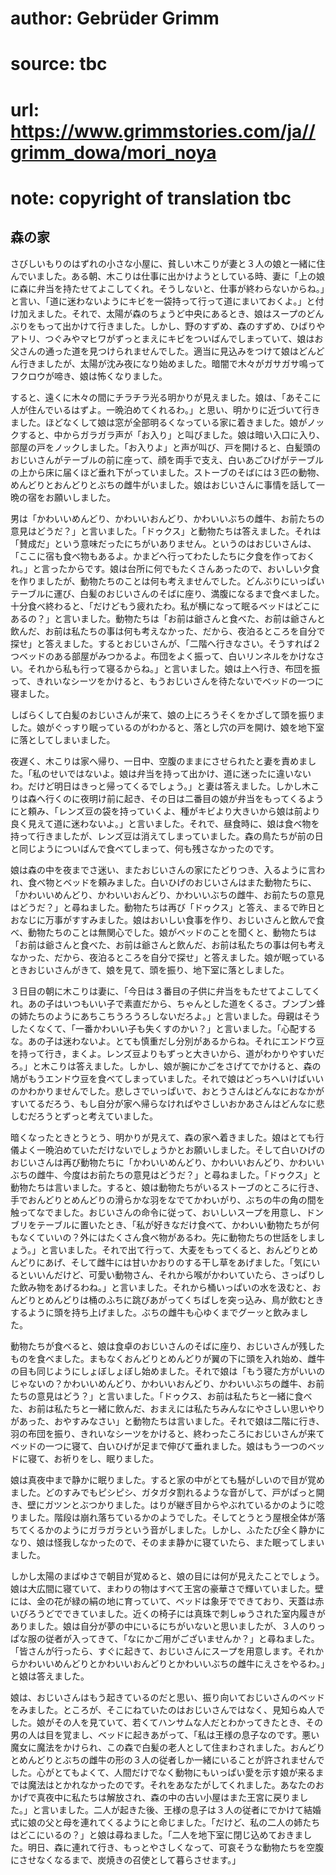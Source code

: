 # author: Gebrüder Grimm
# source: tbc
# url: https://www.grimmstories.com/ja//grimm_dowa/mori_noya
# note: copyright of translation tbc

## 森の家 

さびしいもりのはずれの小さな小屋に、貧しい木こりが妻と３人の娘と一緒に住んでいました。ある朝、木こりは仕事に出かけようとしている時、妻に「上の娘に森に弁当を持たせてよこしてくれ。そうしないと、仕事が終わらないからね。」と言い、「道に迷わないようにキビを一袋持って行って道にまいておくよ。」と付け加えました。それで、太陽が森のちょうど中央にあるとき、娘はスープのどんぶりをもって出かけて行きました。しかし、野のすずめ、森のすずめ、ひばりやアトリ、つぐみやマヒワがずっとまえにキビをついばんでしまっていて、娘はお父さんの通った道を見つけられませんでした。適当に見込みをつけて娘はどんどん行きましたが、太陽が沈み夜になり始めました。暗闇で木々がガサガサ鳴ってフクロウが啼き、娘は怖くなりました。

すると、遠くに木々の間にチラチラ光る明かりが見えました。娘は、「あそこに人が住んでいるはずよ。一晩泊めてくれるわ。」と思い、明かりに近づいて行きました。ほどなくして娘は窓が全部明るくなっている家に着きました。娘がノックすると、中からガラガラ声が「お入り」と叫びました。娘は暗い入口に入り、部屋の戸をノックしました。「お入りよ」と声が叫び、戸を開けると、白髪頭のおじいさんがテーブルの前に座って、顔を両手で支え、白いあごひげがテーブルの上から床に届くほど垂れ下がっていました。ストーブのそばには３匹の動物、めんどりとおんどりとぶちの雌牛がいました。娘はおじいさんに事情を話して一晩の宿をお願いしました。

男は「かわいいめんどり、かわいいおんどり、かわいいぶちの雌牛、お前たちの意見はどうだ？」と言いました。「ドゥクス」と動物たちは答えました。それは「賛成だ」という意味だったにちがいありません。というのはおじいさんは、「ここに宿も食べ物もあるよ。かまどへ行ってわたしたちに夕食を作っておくれ。」と言ったからです。娘は台所に何でもたくさんあったので、おいしい夕食を作りましたが、動物たちのことは何も考えませんでした。どんぶりにいっぱいテーブルに運び、白髪のおじいさんのそばに座り、満腹になるまで食べました。十分食べ終わると、「だけどもう疲れたわ。私が横になって眠るベッドはどこにあるの？」と言いました。動物たちは「お前は爺さんと食べた、お前は爺さんと飲んだ、お前は私たちの事は何も考えなかった、だから、夜泊るところを自分で探せ」と答えました。するとおじいさんが、「二階へ行きなさい。そうすれば２つベッドのある部屋がみつかるよ。布団をよく振って、白いリンネルをかけなさい。それから私も行って寝るからね。」と言いました。娘は上へ行き、布団を振って、きれいなシーツをかけると、もうおじいさんを待たないでベッドの一つに寝ました。

しばらくして白髪のおじいさんが来て、娘の上にろうそくをかざして頭を振りました。娘がぐっすり眠っているのがわかると、落とし穴の戸を開け、娘を地下室に落としてしまいました。

夜遅く、木こりは家へ帰り、一日中、空腹のままにさせられたと妻を責めました。「私のせいではないよ。娘は弁当を持って出かけ、道に迷ったに違いないわ。だけど明日はきっと帰ってくるでしょう。」と妻は答えました。しかし木こりは森へ行くのに夜明け前に起き、その日は二番目の娘が弁当をもってくるようにと頼み、「レンズ豆の袋を持っていくよ、種がキビより大きいから娘は前より良く見えて道に迷わないよ。」と言いました。それで、昼食時に、娘は食べ物を持って行きましたが、レンズ豆は消えてしまっていました。森の鳥たちが前の日と同じようについばんで食べてしまって、何も残さなかったのです。

娘は森の中を夜までさ迷い、またおじいさんの家にたどりつき、入るように言われ、食べ物とベッドを頼みました。白いひげのおじいさんはまた動物たちに、「かわいいめんどり、かわいいおんどり、かわいいぶちの雌牛、お前たちの意見はどうだ？」と尋ねました。動物たちは再び「ドゥクス」と答え、まるで昨日とおなじに万事がすすみました。娘はおいしい食事を作り、おじいさんと飲んで食べ、動物たちのことは無関心でした。娘がベッドのことを聞くと、動物たちは「お前は爺さんと食べた、お前は爺さんと飲んだ、お前は私たちの事は何も考えなかった、だから、夜泊るところを自分で探せ」と答えました。娘が眠っているときおじいさんがきて、娘を見て、頭を振り、地下室に落としました。

３日目の朝に木こりは妻に、「今日は３番目の子供に弁当をもたせてよこしてくれ。あの子はいつもいい子で素直だから、ちゃんとした道をくるさ。ブンブン蜂の姉たちのようにあちこちうろうろしないだろよ。」と言いました。母親はそうしたくなくて、「一番かわいい子も失くすのかい？」と言いました。「心配するな。あの子は迷わないよ。とても慎重だし分別があるからね。それにエンドウ豆を持って行き，まくよ。レンズ豆よりもずっと大きいから、道がわかりやすいだろ。」と木こりは答えました。しかし、娘が腕にかごをさげてでかけると、森の鳩がもうエンドウ豆を食べてしまっていました。それで娘はどっちへいけばいいのかわかりませんでした。悲しさでいっぱいで、おとうさんはどんなにおなかがすいてるだろう、もし自分が家へ帰らなければやさしいおかあさんはどんなに悲しむだろうとずっと考えていました。

暗くなったときとうとう、明かりが見えて、森の家へ着きました。娘はとても行儀よく一晩泊めていただけないでしょうかとお願いしました。そして白いひげのおじいさんは再び動物たちに「かわいいめんどり、かわいいおんどり、かわいいぶちの雌牛、今度はお前たちの意見はどうだ？」と尋ねました。「ドゥクス」と動物たちは言いました。すると、娘は動物たちがいるストーブのところに行き、手でおんどりとめんどりの滑らかな羽をなでてかわいがり、ぶちの牛の角の間を触ってなでました。おじいさんの命令に従って、おいしいスープを用意し、ドンブリをテーブルに置いたとき、「私が好きなだけ食べて、かわいい動物たちが何もなくていいの？外にはたくさん食べ物があるわ。先に動物たちの世話をしましょう。」と言いました。それで出て行って、大麦をもってくると、おんどりとめんどりにあげ、そして雌牛には甘いかおりのする干し草をあげました。「気にいるといいんだけど、可愛い動物さん、それから喉がかわいていたら、さっぱりした飲み物をあげるわね。」と言いました。それから桶いっぱいの水を汲むと、おんどりとめんどりは桶のふちに跳びあがってくちばしを突っ込み、鳥が飲むときするように頭を持ち上げました。ぶちの雌牛も心ゆくまでグーッと飲みました。

動物たちが食べると、娘は食卓のおじいさんのそばに座り、おじいさんが残したものを食べました。まもなくおんどりとめんどりが翼の下に頭を入れ始め、雌牛の目も同じようにしょぼしょぼし始めました。それで娘は「もう寝た方がいいのじゃないの？かわいいめんどり、かわいいおんどり、かわいいぶちの雌牛、お前たちの意見はどう？」と言いました。「ドゥクス、お前は私たちと一緒に食べた、お前は私たちと一緒に飲んだ、おまえには私たちみんなにやさしい思いやりがあった、おやすみなさい」と動物たちは言いました。それで娘は二階に行き、羽の布団を振り、きれいなシーツをかけると、終わったころにおじいさんが来てベッドの一つに寝て、白いひげが足まで伸びて垂れました。娘はもう一つのベッドに寝て、お祈りをし、眠りました。

娘は真夜中まで静かに眠りました。すると家の中がとても騒がしいので目が覚めました。どのすみでもピシピシ、ガタガタ割れるような音がして、戸がぱっと開き、壁にガツンとぶつかりました。はりが継ぎ目からやぶれているかのように唸りました。階段は崩れ落ちているかのようでした。そしてとうとう屋根全体が落ちてくるかのようにガラガラという音がしました。しかし、ふたたび全く静かになり、娘は怪我しなかったので、そのまま静かに寝ていたら、また眠ってしまいました。

しかし太陽のまばゆさで朝目が覚めると、娘の目には何が見えたことでしょう。娘は大広間に寝ていて、まわりの物はすべて王宮の豪華さで輝いていました。壁には、金の花が緑の絹の地に育っていて、ベッドは象牙でできており、天蓋は赤いびろうどでできていました。近くの椅子には真珠で刺しゅうされた室内履きがありました。娘は自分が夢の中にいるにちがいないと思いましたが、３人のりっぱな服の従者が入ってきて、「なにかご用がございませんか？」と尋ねました。「皆さんが行ったら、すぐに起きて、おじいさんにスープを用意します。それからかわいいめんどりとかわいいおんどりとかわいいぶちの雌牛にえさをやるわ。」と娘は答えました。

娘は、おじいさんはもう起きているのだと思い、振り向いておじいさんのベッドをみました。ところが、そこにねていたのはおじいさんではなく、見知らぬ人でした。娘がその人を見ていて、若くてハンサムな人だとわかってきたとき、その男の人は目を覚まし、ベッドに起きあがって、「私は王様の息子なのです。悪い魔女に魔法をかけられ、この森で白髪の老人として住まわされました。おんどりとめんどりとぶちの雌牛の形の３人の従者しか一緒にいることが許されませんでした。心がとてもよくて、人間だけでなく動物にもいっぱい愛を示す娘が来るまでは魔法はとかれなかったのです。それをあなたがしてくれました。あなたのおかげで真夜中に私たちは解放され、森の中の古い小屋はまた王宮に戻りました。」と言いました。二人が起きた後、王様の息子は３人の従者にでかけて結婚式に娘の父と母を連れてくるようにと命じました。「だけど、私の二人の姉たちはどこにいるの？」と娘は尋ねました。「二人を地下室に閉じ込めておきました。明日、森に連れて行き、もっとやさしくなって、可哀そうな動物たちを空腹にさせなくなるまで、炭焼きの召使として暮らさせます。」
